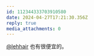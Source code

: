 ```yaml
---
id: 112344333703910580
date: 2024-04-27T17:21:30.356Z
reply: true
media_attachments: 0
---
```


[@lehhair](https://misskey.lehhair.net/@lehhair) 也有很便宜的。

